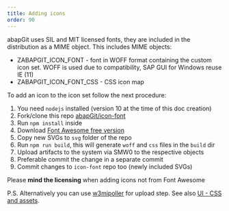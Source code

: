 ```yaml
---
title: Adding icons
order: 90
---
```


abapGit uses SIL and MIT licensed fonts, they are included in the distribution as a MIME object. This includes MIME objects:

- ZABAPGIT_ICON_FONT - font in WOFF format containing the custom icon set. WOFF is used due to compatibility, SAP GUI for Windows reuse IE (11)
- ZABAPGIT_ICON_FONT_CSS - CSS icon map

To add an icon to the icon set follow the next procedure:

1. You need `nodejs` installed (version 10 at the time of this doc creation)
2. Fork/clone this repo [abapGit/icon-font](https://github.com/abapGit/icon-font)
3. Run `npm install` inside
4. Download [Font Awesome free version](https://fontawesome.com/download)
5. Copy new SVGs to `svg` folder of the repo
6. Run `npm run build`, this will generate `woff` and `css` files in the `build` dir
7. Upload artifacts to the system via SMW0 to the respective objects
8. Preferable commit the change in a separate commit
9. Commit changes to `icon-font` repo too (newly included SVGs)

Please **mind the licensing** when adding icons not from Font Awesome

P.S. Alternatively you can use [w3mipoller](https://github.com/sbcgua/abap_w3mi_poller) for upload step. See also [UI - CSS and assets](./developing-ui-css.html).
